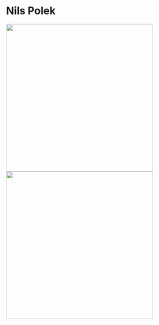 # Nils Polek
<img src="https://github-readme-stats.vercel.app/api?username=nilspolek&show_icons=true&theme=holi" width="400">
<img src="https://github-readme-stats.vercel.app/api/top-langs/?username=nilspolek&show_icons=true&theme=holi" width="400">
